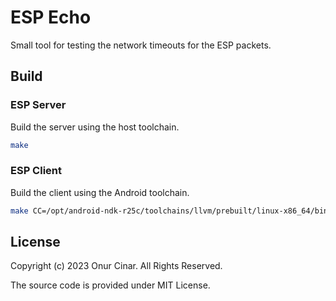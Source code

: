 # ESP Echo

Small tool for testing the network timeouts for the ESP packets.

## Build

### ESP Server

Build the server using the host toolchain.

```bash
make
```

### ESP Client

Build the client using the Android toolchain.

```bash
make CC=/opt/android-ndk-r25c/toolchains/llvm/prebuilt/linux-x86_64/bin/aarch64-linux-android31-clang
```

## License

Copyright (c) 2023 Onur Cinar. All Rights Reserved.

The source code is provided under MIT License.
